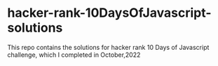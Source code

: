 # hacker-rank-10DaysOfJavascript-solutions
This repo contains the solutions for hacker rank 10 Days of Javascript challenge, which I completed in October,2022 <br> <br> <br>

